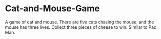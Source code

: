 # Cat-and-Mouse-Game
A game of cat and mouse. There are five cats chasing the mouse, and the mouse has three lives. Collect three pieces of cheese to win. Similar to Pac Man.
